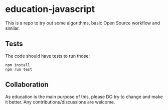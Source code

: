 # education-javascript

This is a repo to try out some algorithms, basic Open Source workflow and similar.

## Tests

The code should have tests to run those:
```
npm install
npm run test
```

## Collaboration

As education is the main purpose of this, please DO try to change and make it better. Any contributions/discussions are welcome.